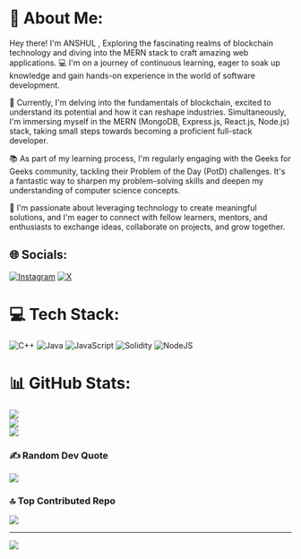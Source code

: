 # 💫 About Me:
 Hey there! I'm ANSHUL , Exploring the fascinating realms of blockchain technology and diving into the MERN stack to craft amazing web applications. 
 💻 I'm on a journey of continuous learning, eager to soak up knowledge and gain hands-on experience in the world of software development.

🔗 Currently, I'm delving into the fundamentals of blockchain, excited to understand its potential and how it can reshape industries. Simultaneously, I'm immersing myself in the MERN (MongoDB, Express.js, React.js, Node.js) stack, taking small steps towards becoming a proficient full-stack developer.

📚 As part of my learning process, I'm regularly engaging with the Geeks for Geeks community, tackling their Problem of the Day (PotD) challenges. It's a fantastic way to sharpen my problem-solving skills and deepen my understanding of computer science concepts.

🌱 I'm passionate about leveraging technology to create meaningful solutions, and I'm eager to connect with fellow learners, mentors, and enthusiasts to exchange ideas, collaborate on projects, and grow together.

## 🌐 Socials:
[![Instagram](https://img.shields.io/badge/Instagram-%23E4405F.svg?logo=Instagram&logoColor=white)](https://instagram.com/anshul55890) [![X](https://img.shields.io/badge/X-black.svg?logo=X&logoColor=white)](https://x.com/anshul558901) 

# 💻 Tech Stack:
![C++](https://img.shields.io/badge/c++-%2300599C.svg?style=for-the-badge&logo=c%2B%2B&logoColor=white) ![Java](https://img.shields.io/badge/java-%23ED8B00.svg?style=for-the-badge&logo=openjdk&logoColor=white) ![JavaScript](https://img.shields.io/badge/javascript-%23323330.svg?style=for-the-badge&logo=javascript&logoColor=%23F7DF1E) ![Solidity](https://img.shields.io/badge/Solidity-%23363636.svg?style=for-the-badge&logo=solidity&logoColor=white) ![NodeJS](https://img.shields.io/badge/node.js-6DA55F?style=for-the-badge&logo=node.js&logoColor=white)
# 📊 GitHub Stats:
![](https://github-readme-stats.vercel.app/api?username=geekyyanshul&theme=dark&hide_border=false&include_all_commits=true&count_private=true)<br/>
![](https://github-readme-streak-stats.herokuapp.com/?user=geekyyanshul&theme=dark&hide_border=false)<br/>
![](https://github-readme-stats.vercel.app/api/top-langs/?username=geekyyanshul&theme=dark&hide_border=false&include_all_commits=true&count_private=true&layout=compact)
 
### ✍️ Random Dev Quote
![](https://quotes-github-readme.vercel.app/api?type=horizontal&theme=radical)

### 🔝 Top Contributed Repo
![](https://github-contributor-stats.vercel.app/api?username=geekyyanshul&limit=5&theme=dark&combine_all_yearly_contributions=true)


---
[![](https://visitcount.itsvg.in/api?id=geekyyanshul&icon=0&color=0)](https://visitcount.itsvg.in)

<!-- Proudly created with GPRM ( https://gprm.itsvg.in ) -->
